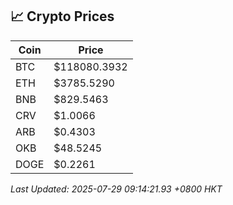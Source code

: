 ## 📈 Crypto Prices

| Coin | Price |
| ---- | ----- |
| BTC | $118080.3932 |
| ETH | $3785.5290 |
| BNB | $829.5463 |
| CRV | $1.0066 |
| ARB | $0.4303 |
| OKB | $48.5245 |
| DOGE | $0.2261 |

_Last Updated: 2025-07-29 09:14:21.93 +0800 HKT_